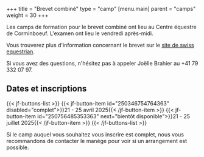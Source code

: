 +++
title = "Brevet combiné"
type = "camp"
[menu.main]
  parent = "camps"
  weight = 30
+++

Les camps de formation pour le brevet combiné ont lieu
au Centre équestre de Corminboeuf. L'examen ont lieu le vendredi après-midi.

Vous trouverez plus d'information concernant le brevet sur le [site de swiss equestrian](https://www.swiss-equestrian.ch/fr/Sport/Brevets/Combine.html).

Si vous avez des questions, n'hésitez pas à appeler Joëlle Brahier au +41 79 332 07 97.

## Dates et inscriptions

{{< jf-buttons-list >}}
{{< jf-button-item id="250346754764363" disabled="complet">}}21 - 25 avril 2025{{< /jf-button-item >}}
{{< jf-button-item id="250756485353363" next="bientôt disponible">}}21 - 25 juillet 2025{{< /jf-button-item >}}
{{< /jf-buttons-list >}}

Si le camp auquel vous souhaitez vous inscrire est complet, nous vous recommandons
de contacter le manège pour voir si un arrangement est possible.